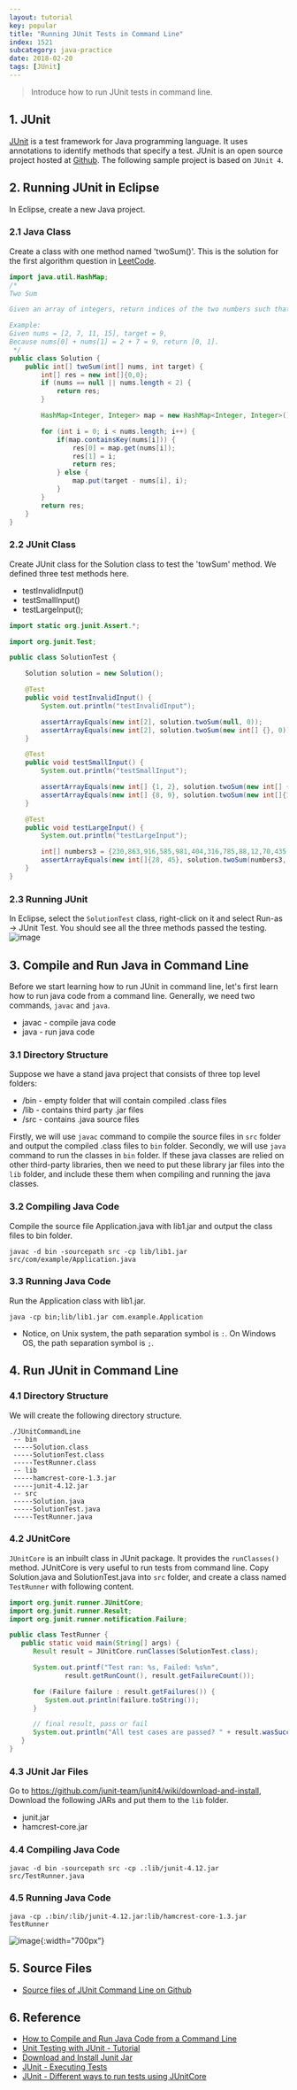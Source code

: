 ```yaml
---
layout: tutorial
key: popular
title: "Running JUnit Tests in Command Line"
index: 1521
subcategory: java-practice
date: 2018-02-20
tags: [JUnit]
---
```


> Introduce how to run JUnit tests in command line.

## 1. JUnit
[JUnit](https://junit.org/) is a test framework for Java programming language. It uses annotations to identify methods that specify a test. JUnit is an open source project hosted at [Github](https://github.com/junit-team/junit4). The following sample project is based on `JUnit 4`.

## 2. Running JUnit in Eclipse
In Eclipse, create a new Java project.
### 2.1 Java Class
Create a class with one method named 'twoSum()'. This is the solution for the first algorithm question in [LeetCode](https://leetcode.com/problems/two-sum/description/).
```java
import java.util.HashMap;
/*
Two Sum

Given an array of integers, return indices of the two numbers such that they add up to a specific target. You may assume that each input would have exactly one solution, and you may not use the same element twice.

Example:
Given nums = [2, 7, 11, 15], target = 9,
Because nums[0] + nums[1] = 2 + 7 = 9, return [0, 1].
 */
public class Solution {
    public int[] twoSum(int[] nums, int target) {
        int[] res = new int[]{0,0};
        if (nums == null || nums.length < 2) {
            return res;
        }

        HashMap<Integer, Integer> map = new HashMap<Integer, Integer>();

        for (int i = 0; i < nums.length; i++) {
            if(map.containsKey(nums[i])) {
                res[0] = map.get(nums[i]);
                res[1] = i;
                return res;
            } else {
                map.put(target - nums[i], i);
            }
        }
        return res;
    }
}
```
### 2.2 JUnit Class
Create JUnit class for the Solution class to test the 'towSum' method. We defined three test methods here.
* testInvalidInput()
* testSmallInput()
* testLargeInput();

```java
import static org.junit.Assert.*;

import org.junit.Test;

public class SolutionTest {

    Solution solution = new Solution();

    @Test
    public void testInvalidInput() {
        System.out.println("testInvalidInput");

        assertArrayEquals(new int[2], solution.twoSum(null, 0));
        assertArrayEquals(new int[2], solution.twoSum(new int[] {}, 0));
    }

    @Test
    public void testSmallInput() {
        System.out.println("testSmallInput");

        assertArrayEquals(new int[] {1, 2}, solution.twoSum(new int[] { 1, 0, -1 }, -1));
        assertArrayEquals(new int[] {8, 9}, solution.twoSum(new int[]{1,2,3,4,5,6,7,8,9,10}, 19));
    }

    @Test
    public void testLargeInput() {
        System.out.println("testLargeInput");

        int[] numbers3 = {230,863,916,585,981,404,316,785,88,12,70,435,384,778,887,755,740,337,86,92,325,422,815,650,920,125,277,336,221,847,168,23,677,61,400,136,874,363,394,199,863,997,794,587,124,321,212,957,764,173,314,422,927,783,930,282,306,506,44,926,691,568,68,730,933,737,531,180,414,751,28,546,60,371,493,370,527,387,43,541,13,457,328,227,652,365,430,803,59,858,538,427,583,368,375,173,809,896,370,789};
        assertArrayEquals(new int[]{28, 45}, solution.twoSum(numbers3, 542));
    }
}
```
### 2.3 Running JUnit
In Eclipse, select the `SolutionTest` class, right-click on it and select Run-as -> JUnit Test. You should see all the three methods passed the testing.
![image](/public/images/java/1521/runjunit.png)

## 3. Compile and Run Java in Command Line
Before we start learning how to run JUnit in command line, let's first learn how to run java code from a command line. Generally, we need two commands, `javac` and `java`.
* javac - compile java code
* java - run java code

### 3.1 Directory Structure
Suppose we have a stand java project that consists of three top level folders:
* /bin - empty folder that will contain compiled .class files
* /lib - contains third party .jar files
* /src - contains .java source files

Firstly, we will use `javac` command to compile the source files in `src` folder and output the compiled .class files to `bin` folder. Secondly, we will use `java` command to run the classes in `bin` folder. If these java classes are relied on other third-party libraries, then we need to put these library jar files into the `lib` folder, and include these them when compiling and running the java classes.
### 3.2 Compiling Java Code
Compile the source file Application.java with lib1.jar and output the class files to bin folder.
```raw
javac -d bin -sourcepath src -cp lib/lib1.jar src/com/example/Application.java
```
### 3.3 Running Java Code
Run the Application class with lib1.jar.
```raw
java -cp bin;lib/lib1.jar com.example.Application
```
* Notice, on Unix system, the path separation symbol is `:`. On Windows OS, the path separation symbol is `;`.

## 4. Run JUnit in Command Line
### 4.1 Directory Structure
We will create the following directory structure.
```raw
./JUnitCommandLine  
 -- bin  
 -----Solution.class  
 -----SolutionTest.class  
 -----TestRunner.class  
 -- lib  
 -----hamcrest-core-1.3.jar  
 -----junit-4.12.jar  
 -- src  
 -----Solution.java  
 -----SolutionTest.java  
 -----TestRunner.java  
```
### 4.2 JUnitCore
`JUnitCore` is an inbuilt class in JUnit package. It provides the `runClasses()` method. JUnitCore is very useful to run tests from command line. Copy Solution.java and SolutionTest.java into `src` folder, and create a class named `TestRunner` with following content.
```java
import org.junit.runner.JUnitCore;
import org.junit.runner.Result;
import org.junit.runner.notification.Failure;

public class TestRunner {
   public static void main(String[] args) {
      Result result = JUnitCore.runClasses(SolutionTest.class);

      System.out.printf("Test ran: %s, Failed: %s%n",
              result.getRunCount(), result.getFailureCount());

      for (Failure failure : result.getFailures()) {
         System.out.println(failure.toString());
      }

      // final result, pass or fail
      System.out.println("All test cases are passed? " + result.wasSuccessful());
   }
}
```
### 4.3 JUnit Jar Files
Go to https://github.com/junit-team/junit4/wiki/download-and-install, Download the following JARs and put them to the `lib` folder.
* junit.jar
* hamcrest-core.jar

### 4.4 Compiling Java Code
```raw
javac -d bin -sourcepath src -cp .:lib/junit-4.12.jar src/TestRunner.java
```
### 4.5 Running Java Code
```raw
java -cp .:bin/:lib/junit-4.12.jar:lib/hamcrest-core-1.3.jar TestRunner
```
![image](/public/images/java/1521/commandline.png){:width="700px"}  

## 5. Source Files
* [Source files of JUnit Command Line on Github](https://github.com/jojozhuang/Tutorials/tree/master/JUnitCommandLine)

## 6. Reference
* [How to Compile and Run Java Code from a Command Line](http://www.sergiy.ca/how-to-compile-and-launch-java-code-from-command-line/)
* [Unit Testing with JUnit - Tutorial](http://www.vogella.com/tutorials/JUnit/article.html)
* [Download and Install Junit Jar](https://github.com/junit-team/junit4/wiki/download-and-install)
* [JUnit - Executing Tests](https://www.tutorialspoint.com/junit/junit_executing_tests.htm)
* [JUnit - Different ways to run tests using JUnitCore](https://www.logicbig.com/tutorials/unit-testing/junit/junit-core.html)
